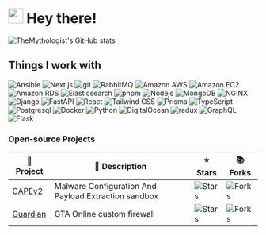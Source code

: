 # <img src="https://emojis.slackmojis.com/emojis/images/1531849430/4246/blob-sunglasses.gif?1531849430" width="30"/> Hey there!

![TheMythologist's GitHub stats](https://github-readme-stats-themythologist.vercel.app/api?username=TheMythologist&show_icons=true&theme=solarized-dark&bg_color=00000000&hide_border=true&include_all_commits=true)

## Things I work with

![Ansible](https://img.shields.io/badge/Ansible-black?style=flat-square&logo=ansible&logoColor=white)
![Next.js](https://img.shields.io/badge/Next.js-black?style=flat-square&logo=nextdotjs&logoColor=white)
![git](https://img.shields.io/badge/Git-F05032?style=flat-square&logo=git&logoColor=white)
![RabbitMQ](https://img.shields.io/badge/RabbitMQ-fe6601?style=flat-square&logo=rabbitmq&logoColor=white)
![Amazon AWS](https://img.shields.io/badge/Amazon_AWS-fe9901?style=flat-square&logo=amazonaws&logoColor=white)
![Amazon EC2](https://img.shields.io/badge/EC2-fe9901?style=flat-square&logo=amazonec2&logoColor=white)
![Amazon RDS](https://img.shields.io/badge/RDS-fe9901?style=flat-square&logo=amazonrds&logoColor=white)
![Elasticsearch](https://img.shields.io/badge/Elasticsearch-f2ac18?style=flat-square&logo=elasticsearch&logoColor=white)
![pnpm](https://img.shields.io/badge/PNPM-f8af00?style=flat-square&logo=pnpm&logoColor=white)
![Nodejs](https://img.shields.io/badge/Node.js-43853d?style=flat-square&logo=Node.js&logoColor=white)
![MongoDB](https://img.shields.io/badge/MongoDB-13aa52?style=flat-square&logo=mongodb&logoColor=white)
![NGINX](https://img.shields.io/badge/NGINX-0c974c?style=flat-square&logo=nginx&logoColor=white)
![Django](https://img.shields.io/badge/Django-113e2f?style=flat-square&logo=django&logoColor=white)
![FastAPI](https://img.shields.io/badge/FastAPI-019689?style=flat-square&logo=fastapi&logoColor=white)
![React](https://img.shields.io/badge/React-05d7fd?style=flat-square&logo=react&logoColor=white)
![Tailwind CSS](https://img.shields.io/badge/Tailwind_CSS-38bdf8?style=flat-square&logo=tailwindcss&logoColor=white)
![Prisma](https://img.shields.io/badge/Prisma-133b50?style=flat-square&logo=prisma&logoColor=white)
![TypeScript](https://img.shields.io/badge/TypeScript-007ACC?style=flat-square&logo=typescript&logoColor=white)
![Postgresql](https://img.shields.io/badge/PostgreSQL-467495?style=flat-square&logo=postgresql&logoColor=white)
![Docker](https://img.shields.io/badge/Docker-2597ed?style=flat-square&logo=docker&logoColor=white)
![Python](https://img.shields.io/badge/Python-3772a2?style=flat-square&logo=python&logoColor=white)
![DigitalOcean](https://img.shields.io/badge/DigitalOcean-0081fe?style=flat-square&logo=digitalocean&logoColor=white)
![redux](https://img.shields.io/badge/Redux-764ABC?style=flat-square&logo=redux&logoColor=white)
![GraphQL](https://img.shields.io/badge/GraphQL-E10098?style=flat-square&logo=graphql&logoColor=white)
![Flask](https://img.shields.io/badge/Flask-gray?style=flat-square&logo=flask&logoColor=white)

### Open-source Projects

| 🎁 Project                                            | 📙 Description                                      | ⭐ Stars                                                                                                  | 📚 Forks                                                                                                 |
| ------------------------------------------------------ | ---------------------------------------------------- | --------------------------------------------------------------------------------------------------------- | --------------------------------------------------------------------------------------------------------- |
| [CAPEv2](https://github.com/kevoreilly/CAPEv2)         | Malware Configuration And Payload Extraction sandbox | ![Stars](https://img.shields.io/github/stars/kevoreilly/CAPEv2?style=flat-square&labelColor=343b41)       | ![Forks](https://img.shields.io/github/forks/kevoreilly/CAPEv2?style=flat-square&labelColor=343b41)       |
| [Guardian](https://github.com/TheMythologist/guardian) | GTA Online custom firewall                           | ![Stars](https://img.shields.io/github/stars/TheMythologist/guardian?style=flat-square&labelColor=343b41) | ![Forks](https://img.shields.io/github/forks/TheMythologist/guardian?style=flat-square&labelColor=343b41) |
